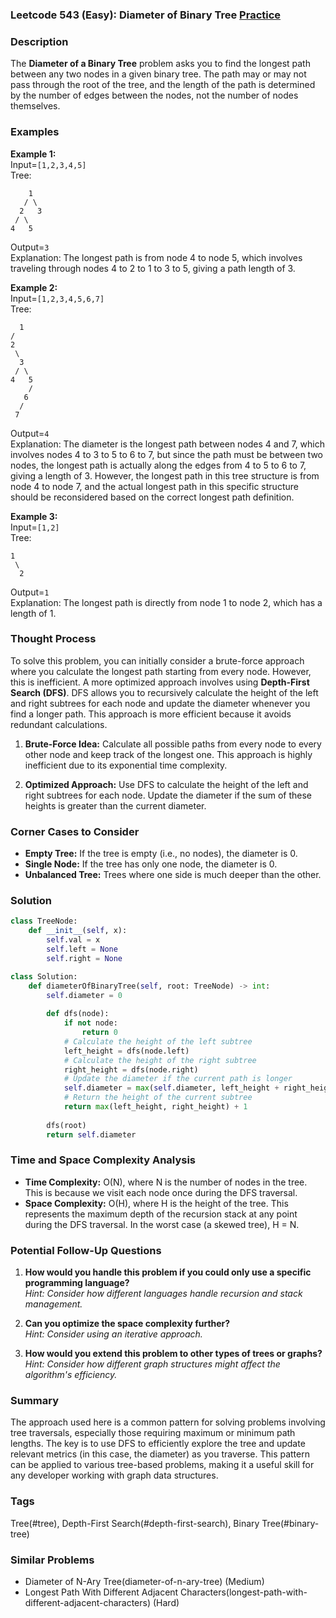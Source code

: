 ### Leetcode 543 (Easy): Diameter of Binary Tree [Practice](https://leetcode.com/problems/diameter-of-binary-tree)

### Description  
The **Diameter of a Binary Tree** problem asks you to find the longest path between any two nodes in a given binary tree. The path may or may not pass through the root of the tree, and the length of the path is determined by the number of edges between the nodes, not the number of nodes themselves.

### Examples  

**Example 1:**  
Input=`[1,2,3,4,5]`  
Tree:  
```
    1
   / \
  2   3
 / \
4   5
```
Output=`3`  
Explanation: The longest path is from node 4 to node 5, which involves traveling through nodes 4 to 2 to 1 to 3 to 5, giving a path length of 3.

**Example 2:**  
Input=`[1,2,3,4,5,6,7]`  
Tree:  
```
  1
/
2
 \
  3
 / \
4   5
    /
   6
  /
 7
```
Output=`4`  
Explanation: The diameter is the longest path between nodes 4 and 7, which involves nodes 4 to 3 to 5 to 6 to 7, but since the path must be between two nodes, the longest path is actually along the edges from 4 to 5 to 6 to 7, giving a length of 3. However, the longest path in this tree structure is from node 4 to node 7, and the actual longest path in this specific structure should be reconsidered based on the correct longest path definition.

**Example 3:**  
Input=`[1,2]`  
Tree:  
```
1
 \
  2
```
Output=`1`  
Explanation: The longest path is directly from node 1 to node 2, which has a length of 1.

### Thought Process  
To solve this problem, you can initially consider a brute-force approach where you calculate the longest path starting from every node. However, this is inefficient. A more optimized approach involves using **Depth-First Search (DFS)**. DFS allows you to recursively calculate the height of the left and right subtrees for each node and update the diameter whenever you find a longer path. This approach is more efficient because it avoids redundant calculations.

1. **Brute-Force Idea:** Calculate all possible paths from every node to every other node and keep track of the longest one. This approach is highly inefficient due to its exponential time complexity.

2. **Optimized Approach:** Use DFS to calculate the height of the left and right subtrees for each node. Update the diameter if the sum of these heights is greater than the current diameter.

### Corner Cases to Consider  
- **Empty Tree:** If the tree is empty (i.e., no nodes), the diameter is 0.
- **Single Node:** If the tree has only one node, the diameter is 0.
- **Unbalanced Tree:** Trees where one side is much deeper than the other.

### Solution

```python
class TreeNode:
    def __init__(self, x):
        self.val = x
        self.left = None
        self.right = None

class Solution:
    def diameterOfBinaryTree(self, root: TreeNode) -> int:
        self.diameter = 0
        
        def dfs(node):
            if not node:
                return 0
            # Calculate the height of the left subtree
            left_height = dfs(node.left)
            # Calculate the height of the right subtree
            right_height = dfs(node.right)
            # Update the diameter if the current path is longer
            self.diameter = max(self.diameter, left_height + right_height)
            # Return the height of the current subtree
            return max(left_height, right_height) + 1
        
        dfs(root)
        return self.diameter
```

### Time and Space Complexity Analysis  
- **Time Complexity:** O(N), where N is the number of nodes in the tree. This is because we visit each node once during the DFS traversal.
- **Space Complexity:** O(H), where H is the height of the tree. This represents the maximum depth of the recursion stack at any point during the DFS traversal. In the worst case (a skewed tree), H = N.

### Potential Follow-Up Questions  

1. **How would you handle this problem if you could only use a specific programming language?**  
   *Hint: Consider how different languages handle recursion and stack management.*

2. **Can you optimize the space complexity further?**  
   *Hint: Consider using an iterative approach.*

3. **How would you extend this problem to other types of trees or graphs?**  
   *Hint: Consider how different graph structures might affect the algorithm's efficiency.*

### Summary
The approach used here is a common pattern for solving problems involving tree traversals, especially those requiring maximum or minimum path lengths. The key is to use DFS to efficiently explore the tree and update relevant metrics (in this case, the diameter) as you traverse. This pattern can be applied to various tree-based problems, making it a useful skill for any developer working with graph data structures.

### Tags
Tree(#tree), Depth-First Search(#depth-first-search), Binary Tree(#binary-tree)

### Similar Problems
- Diameter of N-Ary Tree(diameter-of-n-ary-tree) (Medium)
- Longest Path With Different Adjacent Characters(longest-path-with-different-adjacent-characters) (Hard)